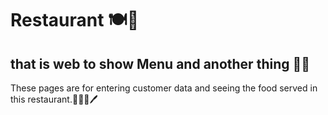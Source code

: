 # Restaurant 🍽🍴
## that is web to show Menu and another thing 📃📜
These pages are for entering customer data and seeing the food served in this restaurant.👨🏼📃🖊
